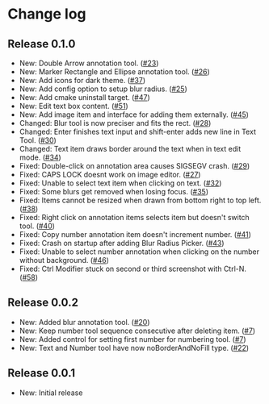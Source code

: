# Change log

## Release 0.1.0
* New: Double Arrow annotation tool. ([#23](https://github.com/DamirPorobic/kImageAnnotator/issues/23))
* New: Marker Rectangle and Ellipse annotation tool. ([#26](https://github.com/DamirPorobic/kImageAnnotator/issues/26))
* New: Add icons for dark theme. ([#37](https://github.com/DamirPorobic/kImageAnnotator/issues/37))
* New: Add config option to setup blur radius. ([#25](https://github.com/DamirPorobic/kImageAnnotator/issues/25))
* New: Add cmake uninstall target. ([#47](https://github.com/DamirPorobic/kImageAnnotator/issues/47))
* New: Edit text box content. ([#51](https://github.com/DamirPorobic/kImageAnnotator/issues/51))
* New: Add image item and interface for adding them externally. ([#45](https://github.com/DamirPorobic/kImageAnnotator/issues/45))
* Changed: Blur tool is now preciser and fits the rect. ([#28](https://github.com/DamirPorobic/kImageAnnotator/issues/28))
* Changed: Enter finishes text input and shift-enter adds new line in Text Tool. ([#30](https://github.com/DamirPorobic/kImageAnnotator/issues/30))
* Changed: Text item draws border around the text when in text edit mode. ([#34](https://github.com/DamirPorobic/kImageAnnotator/issues/34))
* Fixed: Double-click on annotation area causes SIGSEGV crash. ([#29](https://github.com/DamirPorobic/kImageAnnotator/issues/29))
* Fixed: CAPS LOCK doesnt work on image editor. ([#27](https://github.com/DamirPorobic/kImageAnnotator/issues/27))
* Fixed: Unable to select text item when clicking on text. ([#32](https://github.com/DamirPorobic/kImageAnnotator/issues/32))
* Fixed: Some blurs get removed when losing focus. ([#35](https://github.com/DamirPorobic/kImageAnnotator/issues/35))
* Fixed: Items cannot be resized when drawn from bottom right to top left. ([#38](https://github.com/DamirPorobic/kImageAnnotator/issues/38))
* Fixed: Right click on annotation items selects item but doesn't switch tool. ([#40](https://github.com/DamirPorobic/kImageAnnotator/issues/40))
* Fixed: Copy number annotation item doesn't increment number. ([#41](https://github.com/DamirPorobic/kImageAnnotator/issues/41))
* Fixed: Crash on startup after adding Blur Radius Picker. ([#43](https://github.com/DamirPorobic/kImageAnnotator/issues/43))
* Fixed: Unable to select number annotation when clicking on the number without background. ([#46](https://github.com/DamirPorobic/kImageAnnotator/issues/46))
* Fixed: Ctrl Modifier stuck on second or third screenshot with Ctrl-N. ([#58](https://github.com/DamirPorobic/kImageAnnotator/issues/58))

## Release 0.0.2
* New: Added blur annotation tool. ([#20](https://github.com/DamirPorobic/kImageAnnotator/issues/20))
* New: Keep number tool sequence consecutive after deleting item. ([#7](https://github.com/DamirPorobic/kImageAnnotator/issues/7))
* New: Added control for setting first number for numbering tool. ([#7](https://github.com/DamirPorobic/kImageAnnotator/issues/7))
* New: Text and Number tool have now noBorderAndNoFill type. ([#22](https://github.com/DamirPorobic/kImageAnnotator/issues/22))

## Release 0.0.1
* New: Initial release
